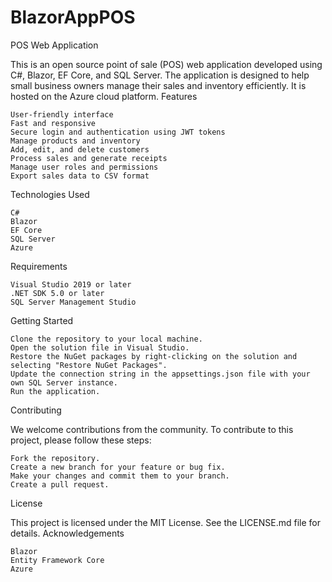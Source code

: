 # BlazorAppPOS

POS Web Application

This is an open source point of sale (POS) web application developed using C#, Blazor, EF Core, and SQL Server. The application is designed to help small business owners manage their sales and inventory efficiently. It is hosted on the Azure cloud platform.
Features

    User-friendly interface
    Fast and responsive
    Secure login and authentication using JWT tokens
    Manage products and inventory
    Add, edit, and delete customers
    Process sales and generate receipts
    Manage user roles and permissions
    Export sales data to CSV format

Technologies Used

    C#
    Blazor
    EF Core
    SQL Server
    Azure

Requirements

    Visual Studio 2019 or later
    .NET SDK 5.0 or later
    SQL Server Management Studio

Getting Started

    Clone the repository to your local machine.
    Open the solution file in Visual Studio.
    Restore the NuGet packages by right-clicking on the solution and selecting "Restore NuGet Packages".
    Update the connection string in the appsettings.json file with your own SQL Server instance.
    Run the application.

Contributing

We welcome contributions from the community. To contribute to this project, please follow these steps:

    Fork the repository.
    Create a new branch for your feature or bug fix.
    Make your changes and commit them to your branch.
    Create a pull request.

License

This project is licensed under the MIT License. See the LICENSE.md file for details.
Acknowledgements

    Blazor
    Entity Framework Core
    Azure
